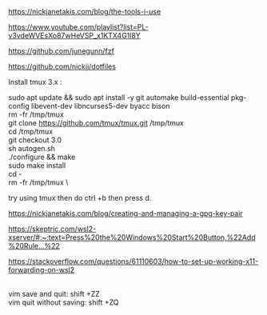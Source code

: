https://nickjanetakis.com/blog/the-tools-i-use

https://www.youtube.com/playlist?list=PL-v3vdeWVEsXo87wHeVSP_x1KTX4G1l8Y

https://github.com/junegunn/fzf

https://github.com/nickjj/dotfiles

Install tmux 3.x :

sudo apt update && sudo apt install -y git automake build-essential pkg-config libevent-dev libncurses5-dev byacc bison \
rm -fr /tmp/tmux \
git clone https://github.com/tmux/tmux.git /tmp/tmux \
cd /tmp/tmux \
git checkout 3.0 \
sh autogen.sh \
./configure && make \
sudo make install \
cd - \
rm -fr /tmp/tmux \

try using tmux then do ctrl +b then press d.

https://nickjanetakis.com/blog/creating-and-managing-a-gpg-key-pair

https://skeptric.com/wsl2-xserver/#:~:text=Press%20the%20Windows%20Start%20Button,%22Add%20Rule...%22

https://stackoverflow.com/questions/61110603/how-to-set-up-working-x11-forwarding-on-wsl2


<br>
vim save and quit: shift +ZZ <br>
vim quit without saving: shift +ZQ
<br>
